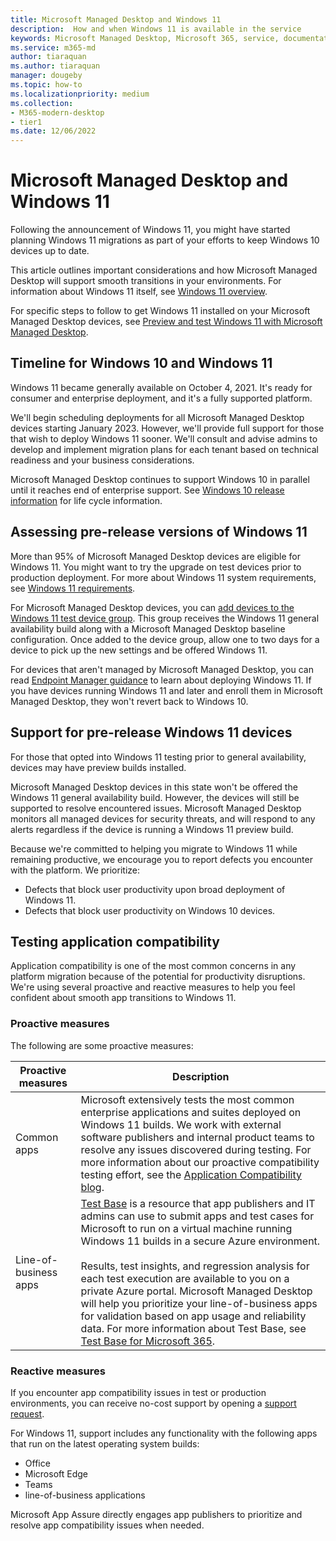 ```yaml
---
title: Microsoft Managed Desktop and Windows 11
description:  How and when Windows 11 is available in the service
keywords: Microsoft Managed Desktop, Microsoft 365, service, documentation
ms.service: m365-md
author: tiaraquan
ms.author: tiaraquan
manager: dougeby
ms.topic: how-to
ms.localizationpriority: medium
ms.collection: 
- M365-modern-desktop
- tier1
ms.date: 12/06/2022
---
```


# Microsoft Managed Desktop and Windows 11

Following the announcement of Windows 11, you might have started planning Windows 11 migrations as part of your efforts to keep Windows 10 devices up to date.

This article outlines important considerations and how Microsoft Managed Desktop will support smooth transitions in your environments. For information about Windows 11 itself, see [Windows 11 overview](/windows/whats-new/windows-11).

For specific steps to follow to get Windows 11 installed on your Microsoft Managed Desktop devices, see [Preview and test Windows 11 with Microsoft Managed Desktop](../operate/test-windows-11.md).

## Timeline for Windows 10 and Windows 11

Windows 11 became generally available on October 4, 2021. It's ready for consumer and enterprise deployment, and it's a fully supported platform.

We'll begin scheduling deployments for all Microsoft Managed Desktop devices starting January 2023. However, we'll provide full support for those that wish to deploy Windows 11 sooner. We'll consult and advise admins to develop and implement migration plans for each tenant based on technical readiness and your business considerations.

Microsoft Managed Desktop continues to support Windows 10 in parallel until it reaches end of enterprise support. See [Windows 10 release information](/windows/release-health/release-information) for life cycle information.

## Assessing pre-release versions of Windows 11

More than 95% of Microsoft Managed Desktop devices are eligible for Windows 11. You might want to try the upgrade on test devices prior to production deployment. For more about Windows 11 system requirements, see [Windows 11 requirements](/windows/whats-new/windows-11-requirements).

For Microsoft Managed Desktop devices, you can [add devices to the Windows 11 test device group](../operate/test-windows-11.md#add-devices-to-the-windows-11-test-group). This group receives the Windows 11 general availability build along with a Microsoft Managed Desktop baseline configuration. Once added to the device group, allow one to two days for a device to pick up the new settings and be offered Windows 11.

For devices that aren't managed by Microsoft Managed Desktop, you can read [Endpoint Manager guidance](https://techcommunity.microsoft.com/t5/microsoft-endpoint-manager-blog/endpoint-manager-simplifies-upgrades-to-windows-11/ba-p/2771886) to learn about deploying Windows 11. If you have devices running Windows 11 and later and enroll them in Microsoft Managed Desktop, they won't revert back to Windows 10.

## Support for pre-release Windows 11 devices

For those that opted into Windows 11 testing prior to general availability, devices may have preview builds installed.

Microsoft Managed Desktop devices in this state won't be offered the Windows 11 general availability build. However, the devices will still be supported to resolve encountered issues. Microsoft Managed Desktop monitors all managed devices for security threats, and will respond to any alerts regardless if the device is running a Windows 11 preview build.

Because we're committed to helping you migrate to Windows 11 while remaining productive, we encourage you to report defects you encounter with the platform. We prioritize:

- Defects that block user productivity upon broad deployment of Windows 11.
- Defects that block user productivity on Windows 10 devices.

## Testing application compatibility

Application compatibility is one of the most common concerns in any platform migration because of the potential for productivity disruptions. We're using several proactive and reactive measures to help you feel confident about smooth app transitions to Windows 11.

### Proactive measures

The following are some proactive measures:

| Proactive measures | Description |
| ----- | ----- |
| Common apps | Microsoft extensively tests the most common enterprise applications and suites deployed on Windows 11 builds. We work with external software publishers and internal product teams to resolve any issues discovered during testing. For more information about our proactive compatibility testing effort, see the [Application Compatibility blog](https://blogs.windows.com/windowsexperience/2019/01/15/application-compatibility-in-the-windows-ecosystem/).
| Line-of-business apps | [Test Base](https://www.microsoft.com/testbase) is a resource that app publishers and IT admins can use to submit apps and test cases for Microsoft to run on a virtual machine running Windows 11 builds in a secure Azure environment.<br><br>Results, test insights, and regression analysis for each test execution are available to you on a private Azure portal. Microsoft Managed Desktop will help you prioritize your line-of-business apps for validation based on app usage and reliability data. For more information about Test Base, see [Test Base for Microsoft 365](https://techcommunity.microsoft.com/t5/windows-it-pro-blog/test-base-for-microsoft-365-microsoft-ignite-2021-updates/ba-p/2185566). |

### Reactive measures

If you encounter app compatibility issues in test or production environments, you can receive no-cost support by opening a [support request](../operate/test-windows-11.md#report-issues).

For Windows 11, support includes any functionality with the following apps that run on the latest operating system builds:

- Office
- Microsoft Edge
- Teams
- line-of-business applications

Microsoft App Assure directly engages app publishers to prioritize and resolve app compatibility issues when needed.
